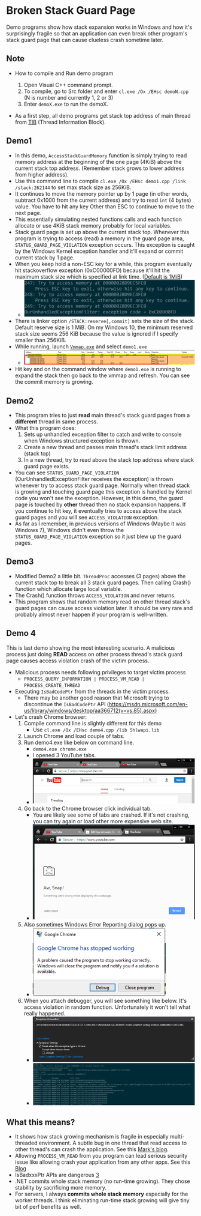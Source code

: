 Broken Stack Guard Page
================================
Demo programs show how stack expansion works in Windows and how it's surprisingly fragile so that an application can even break other program's stack guard page that can cause clueless crash sometime later.

## Note ##
* How to compile and Run demo program
    1. Open Visual C++ command prompt.
    1. To compile, go to Src folder and enter `cl.exe /Ox /EHsc demoN.cpp` (N is number and currently 1, 2 or 3)
    1. Enter `demoX.exe` to run the demoX.

* As a first step, all demo programs get stack top address of main thread from [TIB](https://en.wikipedia.org/wiki/Win32_Thread_Information_Block) (Thread Information Block).

## Demo1 ##
* In this demo, `AccessStackGuardMemory` function is simply trying to read memory address at the beginning of the one page (4KiB) above the current stack top address. (Remember stack grows to lower address from higher address).
* Use this command line to compile `cl.exe /Ox /EHsc demo1.cpp /link /stack:262144` to set max stack size as 256KiB.
* It continues to move the memory pointer up by 1 page (in other words, subtract 0x1000 from the current address) and try to read `int` (4 bytes) value. You have to hit any key Other than ESC to continue to move to the next page.
* This essentially simulating nested functions calls and each function allocate or use 4KiB stack memory probably for local variables.
* Stack guard page is set up above the current stack top. Whenever this program is trying to access (read) a memory in the guard page area, `STATUS_GUARD_PAGE_VIOLATION` exception occurs. This exception is caught by the Windows Kernel exception handler and it'll expand or commit current stack by 1 page. 
* When you keep hold a non-ESC key for a while, this program eventually hit stackoverflow exception (0xC00000FD) because it'll hit the maximum stack size which is specified at link time. ([Default is 1MiB](https://msdn.microsoft.com/en-us/library/windows/desktop/ms686774(v=vs.85).aspx))
    * ![Demo1 output](img/Demo1_StackOverflow.PNG)
* There is linker option `/STACK:reserve[,commit]` sets the size of the stack. Default reserve size is 1 MiB. On my Windows 10, the minimum reserved stack size seems 256 KiB because the value is ignored if I specify smaller than 256KiB.
* While running, launch [`Vmmap.exe`](https://technet.microsoft.com/en-us/sysinternals/vmmap.aspx) and select `demo1.exe` 
    * ![VMMAP](img/vmmap.PNG)
* Hit <Space> key and on the command window where `demo1.exe` is running to expand the stack then go back to the vmmap and refresh. You can see the commit memory is growing.

## Demo2 ##
* This program tries to just **read** main thread's stack guard pages from a **different** thread in same process.
* What this program does:
    1. Sets up unhandled exception filter to catch and write to console when Windows structured exception is thrown.
    1. Create a new thread and passes main thread's stack limit address (stack top)
    1. In a new thread, try to read above the stack top address where stack guard page exists.
* You can see `STATUS_GUARD_PAGE_VIOLATION` (OurUnhandledExceptionFilter receives the exception) is thrown whenever try to access stack guard page. Normally when thread stack is growing and touching guard page this exception is handled by Kernel code you won't see the exception. However, in this demo, the guard page is touched by **other** thread then no stack expansion happens. If you continue to hit <Space> key, it eventually tries to access above  the stack guard pages and you will see `ACCESS_VIOLATION` exception.
* As far as I remember, in previous versions of Windows (Maybe it was Windows 7), Windows didn't even throw the `STATUS_GUARD_PAGE_VIOLATION` exception so it just blew up the guard pages.

## Demo3 ##
* Modified Demo2 a little bit. `ThreadProc` accesses (3 pages) above the current stack top to break all 3 stack guard pages. Then calling Crash() function which allocate large local variable.
* The Crash() function throws `ACCESS_VIOLATION` and never returns.
* This program shows that random memory read on other thread stack's guard pages can cause access violation later. It should be very rare and probably almost never happen if your program is well-written.

## Demo 4 ##
This is last demo showing the most interesting scenario. A malicious process just doing **READ** access on other process thread's stack guard page causes access violation crash of the victim process.

* Malicious process needs following privileges to target victim process
    * `PROCESS_QUERY_INFORMATION | PROCESS_VM_READ | PROCESS_CREATE_THREAD`
* Executing `IsBadCodePtr` from the threads in the victim process.
    * There may be another good reason that Microsoft trying to discontinue the `IsBadCodePtr` API (https://msdn.microsoft.com/en-us/library/windows/desktop/aa366712(v=vs.85).aspx)
* Let's crash Chrome browser:
    1. Compile command line is slightly different for this demo
        * Use `cl.exe /Ox /EHsc demo4.cpp /lib Shlwapi.lib`
    1. Launch Chrome and load couple of tabs.
    1. Run demo4.exe like below on command line. 
        * `demo4.exe chrome.exe`
        * I opened 3 YouTube tabs.
        * ![Chrome Loaded 3 YouTude Tabs](img/Chrome1.PNG)
    1. Go back to the Chrome browser click individual tab.
        * You are likely see some of tabs are crashed. If it's not crashing, you can try again or load other more expensive web site.
        * ![Crashed Tabs](img/Chrome2.PNG)
    1. Also sometimes Windows Error Reporting dialog pops up.
        * ![Chrome WER](img/Chrome_WER.PNG) 
    1. When you attach debugger, you will see something like below. It's access violation in random function. Unfortunately it won't tell what really happened.
        * ![Postmortem debugger VS](img/VS_Debugger.PNG)
        * ![Postmortem debugger ntsd](img/ntsd_postmortem_debug.PNG)

## What this means?
- It shows how stack growing mechanism is fragile in especially multi-threaded environment. A subtle bug in one thread that read access to other thread's can crash the application. See this [Mark's blog](http://blogs.technet.com/b/markrussinovich/archive/2009/07/08/3261309.aspx).
- Allowing `PROCESS_VM_READ` from you program can lead serious security issue like allowing crash your application from any other apps. See this [Blog](http://blogs.msdn.com/b/oldnewthing/archive/2006/01/17/513779.aspx)
- IsBadxxxPtr APIs are dangerous [3](http://blogs.msdn.com/b/larryosterman/archive/2004/05/18/134471.aspx) 
- .NET commits whole stack memory (no run-time growing). They chose stability by sacrificing more memory.
- For servers, I always **commits whole stack memory** especially for the worker threads. I think eliminating run-time stack growing will give tiny bit of perf benefits as well.
